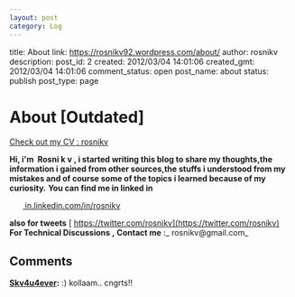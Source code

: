 ```yaml
---
layout: post
category: Log
---
```



title: About
link: https://rosnikv92.wordpress.com/about/
author: rosnikv
description: 
post_id: 2
created: 2012/03/04 14:01:06
created_gmt: 2012/03/04 14:01:06
comment_status: open
post_name: about
status: publish
post_type: page

# About [Outdated]

[Check out my CV : ](https://rosnikv92.files.wordpress.com/2012/03/rosnikv1.pdf)[rosnikv](https://rosnikv92.files.wordpress.com/2012/03/rosnikv2.pdf)

**Hi, i'm  Rosni k v , i started writing this blog to share my thoughts,the information i gained from other sources,the stuffs i understood from my mistakes and of course some of the topics i learned because of my curiosity.** **You can find me in linked in**

      [ in.linkedin.com/in/rosnikv](in.linkedin.com/in/rosnikv)

**also for tweets** [ https://twitter.com/rosnikv](https://twitter.com/rosnikv) **For Technical Discussions ,** **Contact me** :_ rosnikv@gmail.com_

## Comments

**[Skv4u4ever](#6 "2012-08-26 05:53:49"):** :) kollaam.. cngrts!!

